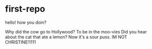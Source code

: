 # first-repo

hello!
how you doin?

Why did the cow go to Hollywood? To be in the moo-vies
Did you hear about the cat that ate a lemon? Now it's a sour puss.
IM NOT CHRISTINE!1111